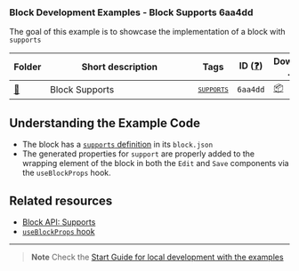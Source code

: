 ### Block Development Examples - Block Supports 6aa4dd

The goal of this example is to showcase the implementation of a block with `supports`

<!-- Please, do not remove these @TABLE EXAMPLES BEGIN and @TABLE EXAMPLES END comments or modify the table inside. This table is automatically generated from the data at _data/examples.json and _data/tags.json -->
<!-- @TABLE EXAMPLES BEGIN -->
| Folder                                                                                                 | <span style="display: inline-block; width:250px">Short description</span> | Tags                                                                                                                             | ID ([❓](https://github.com/WordPress/block-development-examples/wiki/04-Why-an-ID-for-every-example%3F "Why an ID for every example?")) | Download .zip                                                                                                                                                                                                                                                     | Live Demo                                                                                                                                                                                                                                                                                                                                                                             |
| ------------------------------------------------------------------------------------------------------ | ------------------------------------------------------------------------- | -------------------------------------------------------------------------------------------------------------------------------- | --------------------------------------------------------------------------------------------------------------------------------------- | ----------------------------------------------------------------------------------------------------------------------------------------------------------------------------------------------------------------------------------------------------------------- | ------------------------------------------------------------------------------------------------------------------------------------------------------------------------------------------------------------------------------------------------------------------------------------------------------------------------------------------------------------------------------------- |
| [📁](https://github.com/WordPress/block-development-examples/tree/trunk/plugins/block-supports-6aa4dd) | Block Supports                                                            | <small><code><a href="https://github.com/WordPress/block-development-examples/wiki/03-Tags#supports">SUPPORTS</a></code></small> | `6aa4dd`                                                                                                                                | [📦](https://raw.githubusercontent.com/WordPress/block-development-examples/deploy/zips/block-supports-6aa4dd.zip "Install the plugin using this zip and activate it. Then use the ID of the block (6aa4dd) to find it and add it to a post to see it in action") | [![](https://raw.githubusercontent.com/WordPress/block-development-examples/trunk/_assets/icon-wp.svg)](https://playground.wordpress.net/?blueprint-url=https://raw.githubusercontent.com/WordPress/block-development-examples/trunk/plugins/block-supports-6aa4dd/_playground/blueprint.json "Use the ID of the block (6aa4dd) to find it and add it to a post to see it in action") |
<!-- @TABLE EXAMPLES END -->

## Understanding the Example Code

- The block has a [`supports` definition](https://github.com/WordPress/block-development-examples/blob/e804d8416775de94fccae27be6f26ae0ae75b3d9/plugins/block-supports-6aa4dd/src/block.json#L25) in its `block.json`
- The generated properties for `support` are properly added to the wrapping element of the block in both the `Edit` and `Save` components via the `useBlockProps` hook.

## Related resources

- [Block API: Supports](https://developer.wordpress.org/block-editor/reference-guides/block-api/block-supports/)
- [`useBlockProps` hook](https://developer.wordpress.org/block-editor/reference-guides/packages/packages-block-editor/#useblockprops) 

----

> **Note**
> Check the [Start Guide for local development with the examples](https://github.com/WordPress/block-development-examples/wiki/02-Examples#start-guide-for-local-development-with-the-examples)